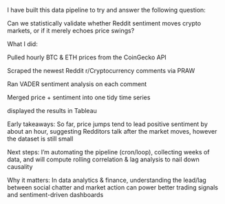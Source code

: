I have built this data pipeline to try and answer the following question:

Can we statistically validate whether Reddit sentiment moves crypto markets, or if it merely echoes price swings?

What I did:

Pulled hourly BTC & ETH prices from the CoinGecko API 

Scraped the newest Reddit r/Cryptocurrency comments via PRAW 

Ran VADER sentiment analysis on each comment 

Merged price + sentiment into one tidy time series 

displayed the results in Tableau 



Early takeaways:
So far, price jumps tend to lead positive sentiment by about an hour, suggesting Redditors talk after the market moves, however the dataset is still small

Next steps:
I’m automating the pipeline (cron/loop), collecting weeks of data, and will compute rolling correlation & lag analysis to nail down causality

Why it matters:
In data analytics & finance, understanding the lead/lag between social chatter and market action can power better trading signals and sentiment-driven dashboards
